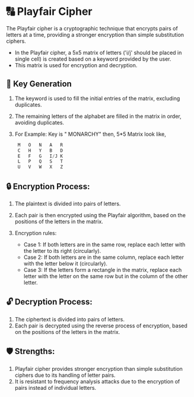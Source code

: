 # 🔠 Playfair Cipher
The Playfair cipher is a cryptographic technique that encrypts pairs of letters at a time, providing a stronger encryption than simple substitution ciphers.
- In the Playfair cipher, a 5x5 matrix of letters ('i/j' should be placed in single cell) is created based on a keyword provided by the user. 
- This matrix is used for encryption and decryption.

## 🔑 Key Generation
1. The keyword is used to fill the initial entries of the matrix, excluding duplicates.
2. The remaining letters of the alphabet are filled in the matrix in order, avoiding duplicates.
3. For Example: Key is " MONARCHY" then, 5*5 Matrix look like,

   ```java
    M   O   N   A   R
    C   H   Y   B   D
    E   F   G   I/J K
    L   P   Q   S   T
    U   V   W   X   Z
   ```

## 🔒 Encryption Process:
1. The plaintext is divided into pairs of letters.
2. Each pair is then encrypted using the Playfair algorithm, based on the positions of the letters in the matrix.
3. Encryption rules:
   
    - Case 1: If both letters are in the same row, replace each letter with the letter to its right (circularly).
    - Case 2: If both letters are in the same column, replace each letter with the letter below it (circularly).
    - Case 3: If the letters form a rectangle in the matrix, replace each letter with the letter on the same row but in the column of the other letter.

## 🔓 Decryption Process:

1. The ciphertext is divided into pairs of letters.
3. Each pair is decrypted using the reverse process of encryption, based on the positions of the letters in the matrix.

## 🛡️ Strengths:

1. Playfair cipher provides stronger encryption than simple substitution ciphers due to its handling of letter pairs.
2. It is resistant to frequency analysis attacks due to the encryption of pairs instead of individual letters.
